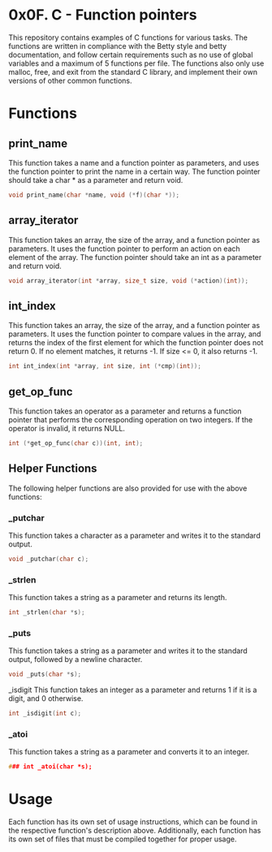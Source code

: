 <h1>0x0F. C - Function pointers</h1>

This repository contains examples of C functions for various tasks. The functions are written in compliance with the Betty style and betty documentation, and follow certain requirements such as no use of global variables and a maximum of 5 functions per file. The functions also only use malloc, free, and exit from the standard C library, and implement their own versions of other common functions.

# Functions
## print_name
This function takes a name and a function pointer as parameters, and uses the function pointer to print the name in a certain way. The function pointer should take a char * as a parameter and return void.

```c
void print_name(char *name, void (*f)(char *));
```

## array_iterator
This function takes an array, the size of the array, and a function pointer as parameters. It uses the function pointer to perform an action on each element of the array. The function pointer should take an int as a parameter and return void.

```c
void array_iterator(int *array, size_t size, void (*action)(int));
```

## int_index
This function takes an array, the size of the array, and a function pointer as parameters. It uses the function pointer to compare values in the array, and returns the index of the first element for which the function pointer does not return 0. If no element matches, it returns -1. If size <= 0, it also returns -1.

```c
int int_index(int *array, int size, int (*cmp)(int));
```


## get_op_func
This function takes an operator as a parameter and returns a function pointer that performs the corresponding operation on two integers. If the operator is invalid, it returns NULL.
```c
int (*get_op_func(char c))(int, int);
```


## Helper Functions
The following helper functions are also provided for use with the above functions:

### _putchar
This function takes a character as a parameter and writes it to the standard output.

```c
void _putchar(char c);
```

### _strlen
This function takes a string as a parameter and returns its length.

```c
int _strlen(char *s);
```

### _puts
This function takes a string as a parameter and writes it to the standard output, followed by a newline character.

```c
void _puts(char *s);
```

_isdigit
This function takes an integer as a parameter and returns 1 if it is a digit, and 0 otherwise.
```c
int _isdigit(int c);
```

### _atoi
This function takes a string as a parameter and converts it to an integer.

```c
### int _atoi(char *s);
```

# Usage
Each function has its own set of usage instructions, which can be found in the respective function's description above. Additionally, each function has its own set of files that must be compiled together for proper usage.
